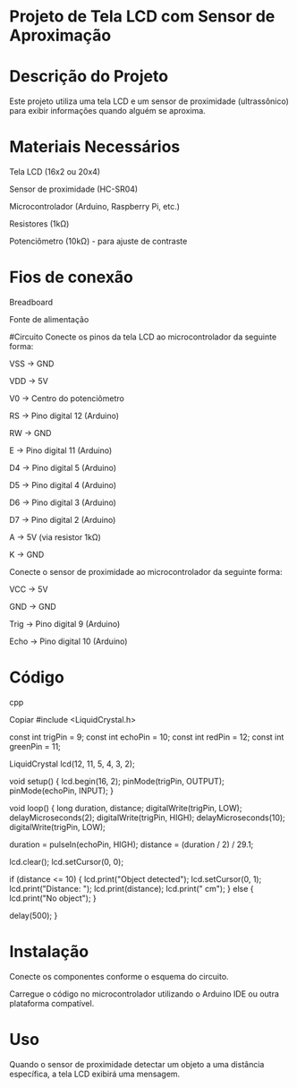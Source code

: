 # Projeto de Tela LCD com Sensor de  Aproximação
# Descrição do Projeto
Este projeto utiliza uma tela LCD e um sensor de proximidade (ultrassônico) para exibir informações quando alguém se aproxima.

# Materiais Necessários
Tela LCD (16x2 ou 20x4)

Sensor de proximidade (HC-SR04)

Microcontrolador (Arduino, Raspberry Pi, etc.)

Resistores (1kΩ)

Potenciômetro (10kΩ) - para ajuste de contraste

# Fios de conexão

Breadboard

Fonte de alimentação

#Circuito
Conecte os pinos da tela LCD ao microcontrolador da seguinte forma:

VSS -> GND

VDD -> 5V

V0 -> Centro do potenciômetro

RS -> Pino digital 12 (Arduino)

RW -> GND

E -> Pino digital 11 (Arduino)

D4 -> Pino digital 5 (Arduino)

D5 -> Pino digital 4 (Arduino)

D6 -> Pino digital 3 (Arduino)

D7 -> Pino digital 2 (Arduino)

A -> 5V (via resistor 1kΩ)

K -> GND

Conecte o sensor de proximidade ao microcontrolador da seguinte forma:

VCC -> 5V

GND -> GND

Trig -> Pino digital 9 (Arduino)

Echo -> Pino digital 10 (Arduino)

# Código
cpp

Copiar
#include <LiquidCrystal.h>

const int trigPin = 9;
const int echoPin = 10;
const int redPin = 12;
const int greenPin = 11;

LiquidCrystal lcd(12, 11, 5, 4, 3, 2);

void setup() {
  lcd.begin(16, 2);
  pinMode(trigPin, OUTPUT);
  pinMode(echoPin, INPUT);
}

void loop() {
  long duration, distance;
  digitalWrite(trigPin, LOW);
  delayMicroseconds(2);
  digitalWrite(trigPin, HIGH);
  delayMicroseconds(10);
  digitalWrite(trigPin, LOW);
  
  duration = pulseIn(echoPin, HIGH);
  distance = (duration / 2) / 29.1;

  lcd.clear();
  lcd.setCursor(0, 0);

  if (distance <= 10) {
    lcd.print("Object detected");
    lcd.setCursor(0, 1);
    lcd.print("Distance: ");
    lcd.print(distance);
    lcd.print(" cm");
  } else {
    lcd.print("No object");
  }

  delay(500);
}

# Instalação
Conecte os componentes conforme o esquema do circuito.

Carregue o código no microcontrolador utilizando o Arduino IDE ou outra plataforma compatível.

# Uso
Quando o sensor de proximidade detectar um objeto a uma distância específica, a tela LCD exibirá uma mensagem.

